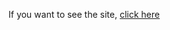 If you want to see the site, <a href="https://pepsie.netlify.app/#" target="blank" > click here </a>
